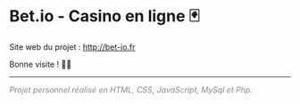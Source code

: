 # Bet.io - Casino en ligne 🃏

Site web du projet : http://bet-io.fr

Bonne visite ! 👨‍💻

---

<i style="opacity: .5">Projet personnel réalisé en HTML, CSS, JavaScript, MySql et Php.</i>
